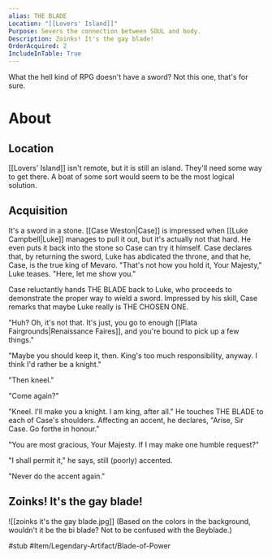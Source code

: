 ```yaml
---
alias: THE BLADE
Location: "[[Lovers' Island]]"
Purpose: Severs the connection between SOUL and body.
Description: Zoinks! It's the gay blade!
OrderAcquired: 2
IncludeInTable: True
---
```

What the hell kind of RPG doesn't have a sword? Not this one, that's for sure.

# About

## Location
[[Lovers' Island]] isn't remote, but it is still an island. They'll need some way to get there. A boat of some sort would seem to be the most logical solution.
## Acquisition
It's a sword in a stone. [[Case Weston|Case]] is impressed when [[Luke Campbell|Luke]] manages to pull it out, but it's actually not that hard. He even puts it back into the stone so Case can try it himself. Case declares that, by returning the sword, Luke has abdicated the throne, and that he, Case, is the true king of Mevaro. "That's not how you hold it, Your Majesty," Luke teases. "Here, let me show you."

Case reluctantly hands THE BLADE back to Luke, who proceeds to demonstrate the proper way to wield a sword. Impressed by his skill, Case remarks that maybe Luke really is THE CHOSEN ONE.

"Huh? Oh, it's not that. It's just, you go to enough [[Plata Fairgrounds|Renaissance Faires]], and you're bound to pick up a few things."

"Maybe you should keep it, then. King's too much responsibility, anyway. I think I'd rather be a knight."

"Then kneel."

"Come again?"

"Kneel. I'll make you a knight. I am king, after all." He touches THE BLADE to each of Case's shoulders. Affecting an accent, he declares, "Arise, Sir Case. Go forthe in honour."

"You are most gracious, Your Majesty. If I may make one humble request?"

"I shall permit it," he says, still (poorly) accented.

"Never do the accent again."
## Zoinks! It's the gay blade!
![[zoinks it's the gay blade.jpg]]
(Based on the colors in the background, wouldn't it be the bi blade? Not to be confused with the Beyblade.)

#stub #Item/Legendary-Artifact/Blade-of-Power 